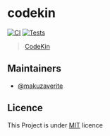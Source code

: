 # codekin
[![CI](https://github.com/makuzaverite/codekin.tech/actions/workflows/ci.yml/badge.svg)](https://github.com/makuzaverite/codekin.tech/actions/workflows/ci.yml)
[![Tests](https://github.com/makuzaverite/codekin.tech/actions/workflows/test.yml/badge.svg)](https://github.com/makuzaverite/codekin.tech/actions/workflows/test.yml)


> [CodeKin](https://codekin.tech)



## Maintainers

- [@makuzaverite](github.com/makuzaverite)

## Licence

This Project is under [MIT](https://github.com/makuzaverite/codekin.tech/blob/main/LICENSE) licence
